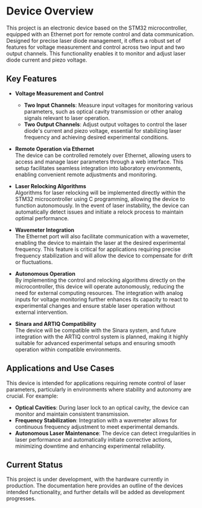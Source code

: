 # Device Overview

This project is an electronic device based on the STM32 microcontroller, equipped with an Ethernet port for remote control and data communication. Designed for precise laser diode management, it offers a robust set of features for voltage measurement and control across two input and two output channels. This functionality enables it to monitor and adjust laser diode current and piezo voltage.

## Key Features

- **Voltage Measurement and Control**  
   - **Two Input Channels**: Measure input voltages for monitoring various parameters, such as optical cavity transmission or other analog signals relevant to laser operation.
   - **Two Output Channels**: Adjust output voltages to control the laser diode's current and piezo voltage, essential for stabilizing laser frequency and achieving desired experimental conditions.

- **Remote Operation via Ethernet**  
   The device can be controlled remotely over Ethernet, allowing users to access and manage laser parameters through a web interface. This setup facilitates seamless integration into laboratory environments, enabling convenient remote adjustments and monitoring.

- **Laser Relocking Algorithms**  
   Algorithms for laser relocking will be implemented directly within the STM32 microcontroller using C programming, allowing the device to function autonomously. In the event of laser instability, the device can automatically detect issues and initiate a relock process to maintain optimal performance.

- **Wavemeter Integration**  
   The Ethernet port will also facilitate communication with a wavemeter, enabling the device to maintain the laser at the desired experimental frequency. This feature is critical for applications requiring precise frequency stabilization and will allow the device to compensate for drift or fluctuations.

- **Autonomous Operation**  
   By implementing the control and relocking algorithms directly on the microcontroller, this device will operate autonomously, reducing the need for external computing resources. The integration with analog inputs for voltage monitoring further enhances its capacity to react to experimental changes and ensure stable laser operation without external intervention.

- **Sinara and ARTIQ Compatibility**  
   The device will be compatible with the Sinara system, and future integration with the ARTIQ control system is planned, making it highly suitable for advanced experimental setups and ensuring smooth operation within compatible environments.

## Applications and Use Cases

This device is intended for applications requiring remote control of laser parameters, particularly in environments where stability and autonomy are crucial. For example:

- **Optical Cavities**: During laser lock to an optical cavity, the device can monitor and maintain consistent transmission.
- **Frequency Stabilization**: Integration with a wavemeter allows for continuous frequency adjustment to meet experimental demands.
- **Autonomous Laser Maintenance**: The device can detect irregularities in laser performance and automatically initiate corrective actions, minimizing downtime and enhancing experimental reliability.

## Current Status

This project is under development, with the hardware currently in production. The documentation here provides an outline of the devices intended functionality, and further details will be added as development progresses.
